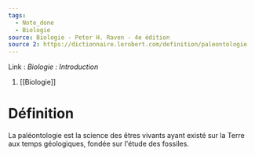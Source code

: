 ```yaml
---
tags:
  - Note_done
  - Biologie
source: Biologie - Peter H. Raven - 4e édition
source 2: https://dictionnaire.lerobert.com/definition/paleontologie
---
```


Link :
_Biologie : Introduction_
1. [[Biologie]]

# Définition
La paléontologie est la science des êtres vivants ayant existé sur la Terre aux temps géologiques, fondée sur l'étude des fossiles.